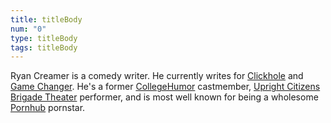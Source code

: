 ```yaml
---
title: titleBody
num: "0"
type: titleBody
tags: titleBody
---
```

Ryan Creamer is a comedy writer. He currently writes for [Clickhole](https://clickhole.com/) and [Game Changer](https://www.youtube.com/watch?v=To3HYuNJ-9k&ab_channel=CollegeHumor). He's a former [CollegeHumor](http://www.collegehumor.com/user/6926917) castmember, [Upright Citizens Brigade Theater](http://ucbcomedy.com/user/39457) performer, and is most well known for being a wholesome [Pornhub](https://www.pornhub.com/video/search?search=ryan+creamer) pornstar.
